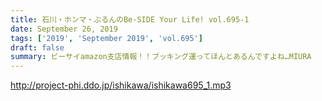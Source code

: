 ```yaml
---
title: 石川・ホンマ・ぶるんのBe-SIDE Your Life! vol.695-1
date: September 26, 2019
tags: ['2019', 'September 2019', 'vol.695']
draft: false
summary: ビーサイamazon支店情報！！ブッキング運ってほんとあるんですよね…MIURA
---
```


http://project-phi.ddo.jp/ishikawa/ishikawa695_1.mp3